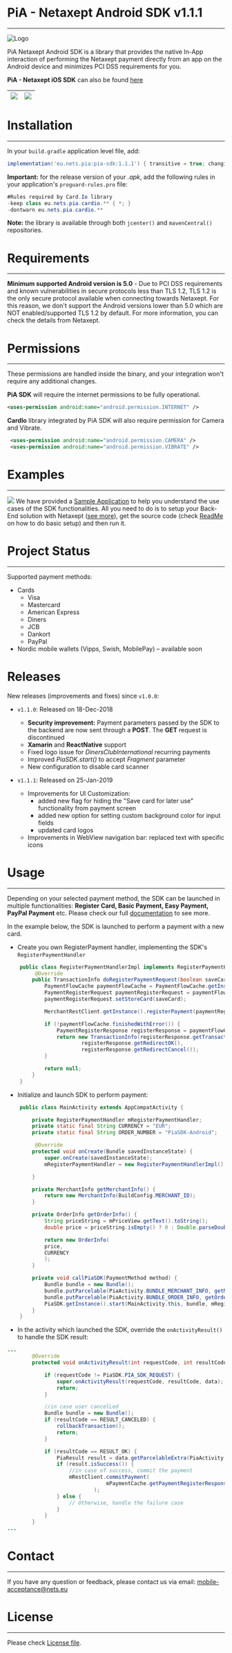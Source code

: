 # PiA - Netaxept Android SDK v1.1.1
----
![Logo](readme-files/NetsLogo.jpg)

PiA Netaxept Android SDK is a library that provides the native In-App interaction of performing the Netaxept payment directly from an app on the Android device and minimizes PCI DSS requirements for you.

**PiA - Netaxept iOS SDK** can also be found [here](https://github.com/Nets-mobile-acceptance/Netaxept-iOS-SDK)

| ![](readme-files/demo_pay_with_new_card.gif)  | ![](readme-files/demo_pay_with_saved_card.gif) |
| --- | --- |


# Installation
----
In your `build.gradle` application level file, add:
```gradle
implementation('eu.nets.pia:pia-sdk:1.1.1') { transitive = true; changing=true; }
```

**Important:** for the release version of your _.apk_, add the following rules in your application's `proguard-rules.pro` file:
```java
#Rules required by Card.Io library
-keep class eu.nets.pia.cardio.** { *; }
-dontwarn eu.nets.pia.cardio.**
```
    
**Note:** the library is available through both `jcenter()` and `mavenCentral()` repositories.


# Requirements
----
**Minimum supported Android version is 5.0** - Due to PCI DSS requirements and known vulnerabilities in secure protocols less than TLS 1.2, TLS 1.2 is the only secure protocol available when connecting towards Netaxept. For this reason, we don't support the Android versions lower than 5.0 which are NOT enabled/supported TLS 1.2 by default. For more information, you can check the details from Netaxept.


# Permissions
----
These permissions are handled inside the binary, and your integration won't require any additional changes.

**PiA SDK** will require the internet permissions to be fully operational.

```xml
<uses-permission android:name="android.permission.INTERNET" />
```

**CardIo** library integrated by PiA SDK will also require permission for Camera and Vibrate.

```xml
 <uses-permission android:name="android.permission.CAMERA" />
 <uses-permission android:name="android.permission.VIBRATE" />
```

# Examples
----
![](readme-files/sample_screenshots.png)
We have provided a [Sample Application](PiaSample/) to help you understand the use cases of the SDK functionalities. All you need to do is to setup your Back-End solution with Netaxept ([see more](https://github.com/Nets-mobile-acceptance/Netaxept-Sample-Backend)), get the source code (check [ReadMe](PiaSample/ReadMe.md) on how to do basic setup) and then run it. 


# Project Status
---
Supported payment methods:
- Cards
     - Visa
     - Mastercard
     - American Express
     - Diners
     - JCB
     - Dankort
     - PayPal
- Nordic mobile wallets (Vipps, Swish, MobilePay) – available soon

# Releases

New releases (improvements and fixes) since `v1.0.0`:

- `v1.1.0`: Released on 18-Dec-2018
	+ **Security improvement:** Payment parameters passed by the SDK to the backend are now sent through a **POST**. The **GET** request is discontinued
    + **Xamarin** and **ReactNative** support
    + Fixed logo issue for _DinersClubInternational_ recurring payments
    + Improved _PiaSDK.start()_ to accept _Fragment_ parameter
    + New configuration to disable card scanner
	
- `v1.1.1`: Released on 25-Jan-2019
	+ Improvements for UI Customization:
		- added new flag for hiding the "Save card for later use" functionality from payment screen
		- added new option for setting custom background color for input fields
		- updated card logos
	+ Improvements in WebView navigation bar: replaced text with specific icons 


# Usage
----
Depending on your selected payment method, the SDK can be launched in multiple functionalities: **Register Card, Basic Payment, Easy Payment, PayPal Payment** etc. Please check our full [documentation](documentation/) to see more.

In the example below, the SDK is launched to perform a payment with a new card.

- Create you own RegisterPayment handler, implementing the SDK's `RegisterPaymentHandler`

```java
    public class RegisterPaymentHandlerImpl implements RegisterPaymentHandler {
         @Override
        public TransactionInfo doRegisterPaymentRequest(boolean saveCard) {
            PaymentFlowCache paymentFlowCache = PaymentFlowCache.getInstance();
            PaymentRegisterRequest paymentRegisterRequest = paymentFlowCache.getPaymentRegisterRequest();
            paymentRegisterRequest.setStoreCard(saveCard);

            MerchantRestClient.getInstance().registerPayment(paymentRegisterRequest);

            if (!paymentFlowCache.finishedWithError()) {
                PaymentRegisterResponse registerResponse = paymentFlowCache.getPaymentRegisterResponse();
                return new TransactionInfo(registerResponse.getTransactionId(),
                        registerResponse.getRedirectOK(),
                        registerResponse.getRedirectCancel());
            }

            return null;
        }
    }
```

- Initialize and launch SDK to perform payment:

```java
    public class MainActivity extends AppCompatActivity {

        private RegisterPaymentHandler mRegisterPaymentHandler;
        private static final String CURRENCY = "EUR";
        private static final String ORDER_NUMBER = "PiaSDK-Android";

         @Override
        protected void onCreate(Bundle savedInstanceState) {
            super.onCreate(savedInstanceState);
            mRegisterPaymentHandler = new RegisterPaymentHandlerImpl();

        }

        private MerchantInfo getMerchantInfo() {
            return new MerchantInfo(BuildConfig.MERCHANT_ID);
        }

        private OrderInfo getOrderInfo() {
            String priceString = mPriceView.getText().toString();
            double price = priceString.isEmpty() ? 0 : Double.parseDouble(priceString);

            return new OrderInfo(
            price,
            CURRENCY
            );
        }

        private void callPiaSDK(PaymentMethod method) {
            Bundle bundle = new Bundle();
            bundle.putParcelable(PiaActivity.BUNDLE_MERCHANT_INFO, getMerchantInfo());
            bundle.putParcelable(PiaActivity.BUNDLE_ORDER_INFO, getOrderInfo());
            PiaSDK.getInstance().start(MainActivity.this, bundle, mRegisterPaymentHandler);
        }
    }
```

- In the activity which launched the SDK, override the `onActivityResult()` to handle the SDK result:

```java
...
        @Override
        protected void onActivityResult(int requestCode, int resultCode, Intent data) {

            if (requestCode != PiaSDK.PIA_SDK_REQUEST) {
                super.onActivityResult(requestCode, resultCode, data);
                return;
            }

            //in case user cancelLed
            Bundle bundle = new Bundle();
            if (resultCode == RESULT_CANCELED) {
                rollbackTransaction();
                return;
            }

            if (resultCode == RESULT_OK) {
                PiaResult result = data.getParcelableExtra(PiaActivity.BUNDLE_COMPLETE_RESULT);
                if (result.isSuccess()) {
                    //in case of success, commit the payment
                    mRestClient.commitPayment(
                                mPaymentCache.getPaymentRegisterResponse().getTransactionId()
                            );
                } else {
                    // Otherwise, handle the failure case
                }
            }
        }
...
```


# Contact
----
If you have any question or feedback, please contact us via email: [mobile-acceptance@nets.eu](mailto:mobile-acceptance@nets.eu)



# License
----

Please check [License file](PiA-Netaxept-SDK-License.md).
